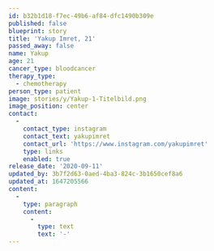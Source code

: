 ```yaml
---
id: b32b1d18-f7ec-49b6-af84-dfc1490b309e
published: false
blueprint: story
title: 'Yakup Imret, 21'
passed_away: false
name: Yakup
age: 21
cancer_type: bloodcancer
therapy_type:
  - chemotherapy
person_type: patient
image: stories/y/Yakup-1-Titelbild.png
image_position: center
contact:
  -
    contact_type: instagram
    contact_text: yakupimret
    contact_url: 'https://www.instagram.com/yakupimret'
    type: links
    enabled: true
release_date: '2020-09-11'
updated_by: 3b7f2d63-0aed-4ba3-824c-3b1650cef8a6
updated_at: 1647205566
content:
  -
    type: paragraph
    content:
      -
        type: text
        text: '-'
---
```

